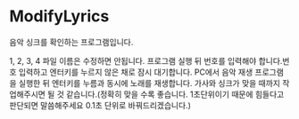 # ModifyLyrics
음악 싱크를 확인하는 프로그램입니다.

1, 2, 3, 4 파일 이름은 수정하면 안됩니다.
프로그램 실행 뒤 번호를 입력해야 합니다.번호 입력하고 엔터키를 누르지 않은 채로 잠시 대기합니다.
PC에서 음악 재생 프로그램을 실행한 뒤 엔터키를 누름과 동시에 노래를 재생합니다.
가사와 싱크가 맞을 때까지 작업해주시면 될 것 같습니다.(정확히 맞을 수록 좋습니다. 1초단위이기 때문에 힘들다고 판단되면 말씀해주세요 0.1초 단위로 바꿔드리겠습니다.)

